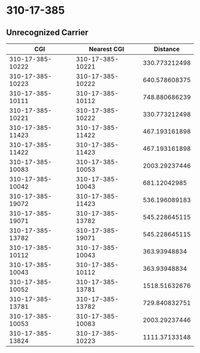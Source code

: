 # 310-17-385
## Unrecognized Carrier


| CGI | Nearest CGI | Distance |
|-----|-------------|----------|
| 310-17-385-10222 | 310-17-385-10221 | 330.773212498 |
| 310-17-385-10223 | 310-17-385-10222 | 640.578608375 |
| 310-17-385-10111 | 310-17-385-10112 | 748.880686239 |
| 310-17-385-10221 | 310-17-385-10222 | 330.773212498 |
| 310-17-385-11423 | 310-17-385-11422 | 467.193161898 |
| 310-17-385-11422 | 310-17-385-11423 | 467.193161898 |
| 310-17-385-10083 | 310-17-385-10053 | 2003.29237446 |
| 310-17-385-10042 | 310-17-385-10043 | 681.12042985 |
| 310-17-385-19072 | 310-17-385-11423 | 536.196089183 |
| 310-17-385-19071 | 310-17-385-13782 | 545.228645115 |
| 310-17-385-13782 | 310-17-385-19071 | 545.228645115 |
| 310-17-385-10112 | 310-17-385-10043 | 363.93948834 |
| 310-17-385-10043 | 310-17-385-10112 | 363.93948834 |
| 310-17-385-10052 | 310-17-385-13781 | 1518.51632676 |
| 310-17-385-13781 | 310-17-385-13782 | 729.840832751 |
| 310-17-385-10053 | 310-17-385-10083 | 2003.29237446 |
| 310-17-385-13824 | 310-17-385-10223 | 1111.37133148 |
